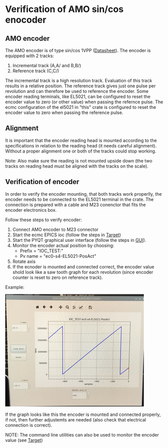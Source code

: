 
# Verification of AMO sin/cos enocoder 

## AMO encoder

The AMO encoder is of type sin/cos 1VPP ([Datasheet](doc/amo_encoder/amosinEncoder.pdf)).
The encoder is equipped with 2 tracks:
1. Incremental track (A,A/ and B,B/)
2. Reference track (C,C/)

The incremental track is a high resolution track. Evaluation of this track results in a relative position.
The reference track gives just one pulse per revolution and can therefore be used to reference the encoder.
Some encoder reading terminals, like EL5021, can be configured to reset the encoder value to zero (or other value) when passing the refernce pulse.
The ecmc configuration of the el5021 in "this" crate is configured to reset the encoder value to zero when passing the reference pulse.

## Alignment
It is important that the encoder reading head is mounted according to the specifications in relation to the reading head (it needs careful alignment).
Without a proper alignment one or both of the tracks could stop working.

Note: Also make sure the reading is not mounted upside down (the two tracks on reading head must be aligned with the tracks on the scale).

## Verification of encoder
In order to verify the encoder mounting, that both tracks work properlly, the encoder needs to be connected to the EL5021 terminal in the crate. The connection is prepared with a cable and M23 conenctor that fits the encoder electronics box.

Follow these steps to verify encoder:
1. Connect AMO encoder to M23 connector
2. Start the ecmc EPICS ioc (follow the steps in [Target](README_Target.md))
3. Start the PYQT graphical user interface (follow the steps in  [GUI](https://github.com/anderssandstrom/ecmccomgui/blob/master/README_gui.md)).
4. Monitor the encoder actual position by choosing: 
   * Prefix  = "IOC_TEST:"
   * Pv name = "ec0-s4-EL5021-PosAct"
5. Rotate axis
6. If the ecnoder is mounted and connected correct, the encoder value shold look like a saw tooth graph for each revolution (since encoder counter is reset to zero on reference track).

Example:

![AMO verification graph](doc/amo_encoder/amo_sawtooth.png)

If the graph looks like this the encoder is mounted and connected properly, if not, then further adjustemts are needed (also check that electrical connection is correct).

NOTE: The command line utilities can also be used to monitor the encoder value (see [Target](README_Target.md))

